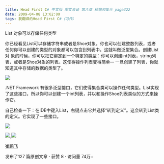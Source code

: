 ```yaml
---
title: Head First C# 中文版 图文皆译 第八章 枚举和集合 page322
date: 2009-04-08 13:02:00
tags: 我翻译的Head First C#（习作）
---
```

List  对象可以存储任何类型

你已经看见List可以存储字符串或者是Shoe对象。你也可以创建整数列表，或者任何你可以创建的类型的对象都可以包含到列表中。这就叫做泛型集合。创建List对
象的时候，你可以把它绑定到一个特定的类型：你可以创建int列表，string列表，或者是Shoe对象的列表。这使得操作列表变得简单--
一旦创建了列表，你就知道其中存储的数据的类型了。

![](https://p-blog.csdn.net/images/p_blog_csdn_net/cuipengfei1/EntryImages/20090408/2009-04-08_12-44-05.jpg)

.NET Framework
有很多泛型接口，它们使得集合类可以操作任何类型。List实现了这些接口，所以你可以创建一个int列表，并以和操作Shoe列表类似的方式来操作它。

自己检查一下：在IDE中键入List，右键点击它并选择“转到定义”。这会转到List类的定义。它实现了一些接口。

![](https://p-blog.csdn.net/images/p_blog_csdn_net/cuipengfei1/EntryImages/20090408/2009-04-08_12-56-21.jpg)



[ ![](https://profile.csdnimg.cn/5/2/5/3_cuipengfei1)
![](https://g.csdnimg.cn/static/user-reg-year/1x/11.png)
](https://blog.csdn.net/cuipengfei1)

[ 崔鹏飞 ](https://blog.csdn.net/cuipengfei1)

发布了127 篇原创文章  ·  获赞 8  ·  访问量 74万+

